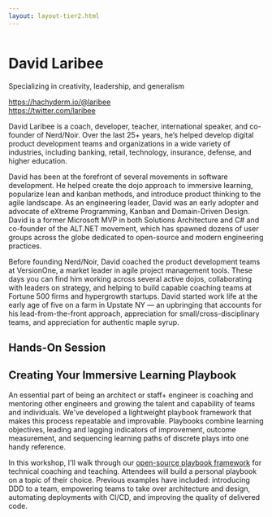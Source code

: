 ```yaml
---
layout: layout-tier2.html
---
```

<div class="container section featured-speaker">
   <div class="row">
     <div class="col-xs-12 col-sm-2 new-img-container">
       <img class="new-speaker-page-img david-laribee" />
       </div>
     <div class="col-xs-12 col-sm-10 copy-container">
       <h1 class="speaker-header">David Laribee</h1>
       <span class="speaker-subtitle">Specializing in creativity, leadership, and generalism</span>
       <p><a class="speaker-handle" href="https://hachyderm.io/@laribee" target="_blank">https://hachyderm.io/@laribee</a>
       <br>
       <a href="https://twitter.com/laribee" target="_blank">https://twitter.com/laribee</a></p>
       <p>David Laribee is a coach, developer, teacher, international speaker, and co-founder of Nerd/Noir. Over the last 25+ years, he’s helped develop digital product development teams and organizations in a wide variety of industries, including banking, retail, technology, insurance, defense, and higher education.</p>
        <p>David has been at the forefront of several movements in software development. He helped create the dojo approach to immersive learning, popularize lean and kanban methods, and introduce product thinking to the agile landscape. As an engineering leader, David was an early adopter and advocate of eXtreme Programming, Kanban and Domain-Driven Design. David is a former Microsoft MVP in both Solutions Architecture and C# and co-founder of the ALT.NET movement, which has spawned dozens of user groups across the globe dedicated to open-source and modern engineering practices.</p>
        <p>Before founding Nerd/Noir, David coached the product development teams at VersionOne, a market leader in agile project management tools. These days you can find him working across several active dojos, collaborating with leaders on strategy, and helping to build capable coaching teams at Fortune 500 firms and hypergrowth startups. David started work life at the early age of five on a farm in Upstate NY — an upbringing that accounts for his lead-from-the-front approach, appreciation for small/cross-disciplinary teams, and appreciation for authentic maple syrup.</p>
       <h2>Hands-On Session</h2>
        <h2 class="gold">Creating Your Immersive Learning Playbook</h2>
       <p>An essential part of being an architect or staff+ engineer is coaching and mentoring other engineers and growing the talent and capability of teams and individuals. We've developed a lightweight playbook framework that makes this process repeatable and improvable. Playbooks combine learning objectives, leading and lagging indicators of improvement, outcome measurement, and sequencing learning paths of discrete plays into one handy reference.</p> 
        <p>In this workshop, I'll walk through our <a href="https://nerdnoir.com/playbooks" target="_blank">open-source playbook framework</a> for technical coaching and teaching. Attendees will build a personal playbook on a topic of their choice. Previous examples have included: introducing DDD to a team, empowering teams to take over architecture and design, automating deployments with CI/CD, and improving the quality of delivered code.</p>
     </div>
   </div>
 </div>

